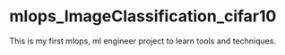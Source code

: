 # mlops_ImageClassification_cifar10
This is my first mlops, ml engineer project to learn tools and techniques.

